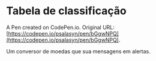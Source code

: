 # Tabela de classificação

A Pen created on CodePen.io. Original URL: [https://codepen.io/psalasyn/pen/bGgwNPQ](https://codepen.io/psalasyn/pen/bGgwNPQ).

Um conversor de moedas que sua mensagens em alertas.


